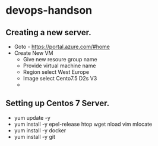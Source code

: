 # devops-handson

## Creating a new server. 
- Goto - https://portal.azure.com/#home
- Create New VM
  - Give new resoure group name
  - Provide virtual machine name
  - Region select West Europe
  - Image select Cento7.5 D2s V3
  - 


## Setting up Centos 7 Server. 

- yum update -y
- yum install -y epel-release htop wget nload vim mlocate
- yum install -y docker
- yum install -y git

